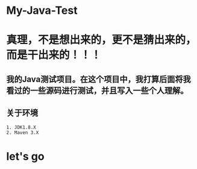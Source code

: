 # My-Java-Test
# 真理，不是想出来的，更不是猜出来的，而是干出来的！！！
## 我的Java测试项目。在这个项目中，我打算后面将我看过的一些源码进行测试，并且写入一些个人理解。

## 关于环境
    1. JDK1.8.X
    2. Maven 3.X
    
# let's go